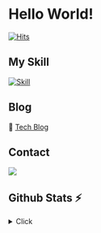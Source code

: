 # Hello World!
[![Hits](https://hits.seeyoufarm.com/api/count/incr/badge.svg?url=https%3A%2F%2Fgithub.com%2Fbeginner0107&count_bg=%2379C83D&title_bg=%23555555&icon=&icon_color=%23E7E7E7&title=hits&edge_flat=false)](https://hits.seeyoufarm.com)

## My Skill

[![Skill](https://skillicons.dev/icons?i=java,spring,mysql,postgres&theme=light)](https://skillicons.dev)

## Blog

🔗 <a href="https://computerlove.tistory.com/" target="_blank">Tech Blog</a>

## Contact

<a href="mailto:cow0107@gmail.com">
    <img src="https://img.shields.io/badge/Gmail-d14836?style=flat-square&logo=Gmail&logoColor=white&link=mailto:cow0107@gmail.com">
</a>

## Github Stats ⚡
<details>
  <summary>Click</summary>
  
  <a href="#">![Github stats](https://github-readme-stats.vercel.app/api?username=beginner0107&theme=blueberry&count_private=true&hide_border=true&line_height=20)</a>
  <a href="#">![Top Langs](https://github-readme-stats.vercel.app/api/top-langs/?username=beginner0107&layout=compact&theme=blueberry&count_private=true&hide_border=true)</a>
</details>
